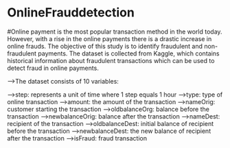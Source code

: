 # OnlineFrauddetection

#Online payment is the most popular transaction method in the world today. However, with a rise in the online payments there is a drastic increase in online frauds. The objective of this study is to identify fraudulent and non-fraudulent payments. The dataset is collected from Kaggle, which contains historical information about fraudulent transactions which can be used to detect fraud in online payments.

-->The dataset consists of 10 variables:

-->step: represents a unit of time where 1 step equals 1 hour
-->type: type of online transaction
-->amount: the amount of the transaction
-->nameOrig: customer starting the transaction
-->oldbalanceOrg: balance before the transaction
-->newbalanceOrig: balance after the transaction
-->nameDest: recipient of the transaction
-->oldbalanceDest: initial balance of recipient before the transaction
-->newbalanceDest: the new balance of recipient after the transaction
-->isFraud: fraud transaction
